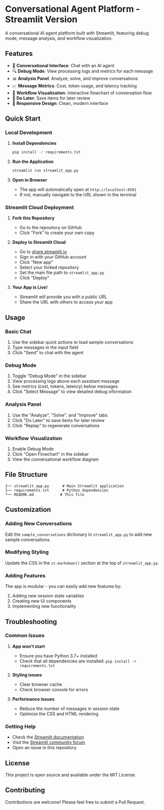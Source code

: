 # Conversational Agent Platform - Streamlit Version

A conversational AI agent platform built with Streamlit, featuring debug mode, message analysis, and workflow visualization.

## Features

- 🤖 **Conversational Interface**: Chat with an AI agent
- 🔍 **Debug Mode**: View processing logs and metrics for each message
- 📊 **Analysis Panel**: Analyze, solve, and improve conversations
- 📈 **Message Metrics**: Cost, token usage, and latency tracking
- 🎯 **Workflow Visualization**: Interactive flowchart of conversation flow
- 📝 **Do Later**: Save items for later review
- 🎨 **Responsive Design**: Clean, modern interface

## Quick Start

### Local Development

1. **Install Dependencies**
   ```bash
   pip install -r requirements.txt
   ```

2. **Run the Application**
   ```bash
   streamlit run streamlit_app.py
   ```

3. **Open in Browser**
   - The app will automatically open at `http://localhost:8501`
   - If not, manually navigate to the URL shown in the terminal

### Streamlit Cloud Deployment

1. **Fork this Repository**
   - Go to the repository on GitHub
   - Click "Fork" to create your own copy

2. **Deploy to Streamlit Cloud**
   - Go to [share.streamlit.io](https://share.streamlit.io)
   - Sign in with your GitHub account
   - Click "New app"
   - Select your forked repository
   - Set the main file path to `streamlit_app.py`
   - Click "Deploy"

3. **Your App is Live!**
   - Streamlit will provide you with a public URL
   - Share the URL with others to access your app

## Usage

### Basic Chat
1. Use the sidebar quick actions to load sample conversations
2. Type messages in the input field
3. Click "Send" to chat with the agent

### Debug Mode
1. Toggle "Debug Mode" in the sidebar
2. View processing logs above each assistant message
3. See metrics (cost, tokens, latency) below messages
4. Click "Select Message" to view detailed debug information

### Analysis Panel
1. Use the "Analyze", "Solve", and "Improve" tabs
2. Click "Do Later" to save items for later review
3. Click "Replay" to regenerate conversations

### Workflow Visualization
1. Enable Debug Mode
2. Click "Open Flowchart" in the sidebar
3. View the conversational workflow diagram

## File Structure

```
├── streamlit_app.py      # Main Streamlit application
├── requirements.txt      # Python dependencies
└── README.md            # This file
```

## Customization

### Adding New Conversations
Edit the `sample_conversations` dictionary in `streamlit_app.py` to add new sample conversations.

### Modifying Styling
Update the CSS in the `st.markdown()` section at the top of `streamlit_app.py`.

### Adding Features
The app is modular - you can easily add new features by:
1. Adding new session state variables
2. Creating new UI components
3. Implementing new functionality

## Troubleshooting

### Common Issues

1. **App won't start**
   - Ensure you have Python 3.7+ installed
   - Check that all dependencies are installed: `pip install -r requirements.txt`

2. **Styling issues**
   - Clear browser cache
   - Check browser console for errors

3. **Performance issues**
   - Reduce the number of messages in session state
   - Optimize the CSS and HTML rendering

### Getting Help

- Check the [Streamlit documentation](https://docs.streamlit.io)
- Visit the [Streamlit community forum](https://discuss.streamlit.io)
- Open an issue in this repository

## License

This project is open source and available under the MIT License.

## Contributing

Contributions are welcome! Please feel free to submit a Pull Request.